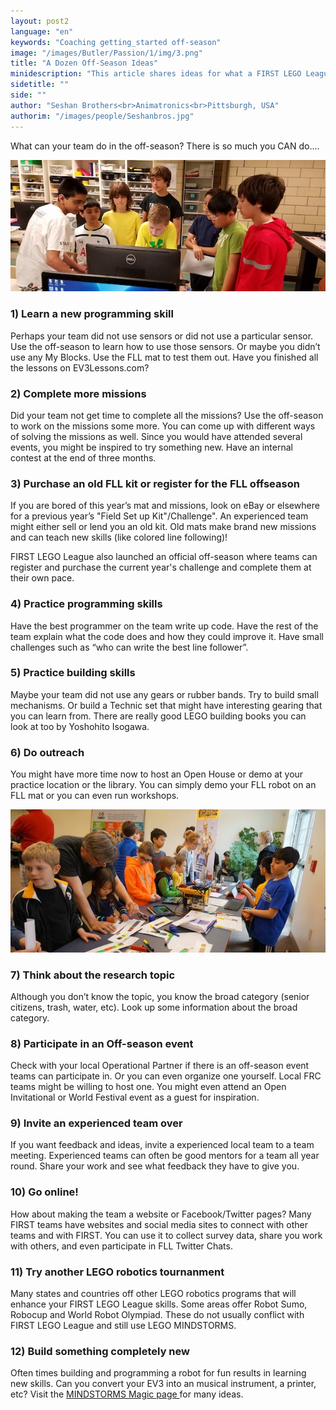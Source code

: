 ```yaml
---
layout: post2
language: "en"
keywords: "Coaching getting_started off-season"
image: "/images/Butler/Passion/1/img/3.png"
title: "A Dozen Off-Season Ideas"
minidescription: "This article shares ideas for what a FIRST LEGO League can do in the off-season to improve their skills."
sidetitle: ""
side: ""
author: "Seshan Brothers<br>Animatronics<br>Pittsburgh, USA"
authorim: "/images/people/Seshanbros.jpg"
---
```


What can your team do in the off-season?  There is so much you CAN do....

![](/images/coachcorner/Offseason.jpg)

### 1) Learn a new	programming	skill
Perhaps your team did not use sensors or did not use a particular sensor.  Use the off-season to learn how to use those sensors.  Or maybe you didn’t use any My Blocks. Use the FLL mat to test them out. Have you finished all the lessons on EV3Lessons.com?

### 2) Complete more missions
Did your team not get time to complete all the missions?  Use the off-season to work on the missions some more.  You can come up with different ways of solving the missions as well. Since you would have attended several events, you might be inspired to try something new. Have an internal contest at the end of three months.

### 3) Purchase an old FLL kit or register for the FLL offseason
If you are bored of this year’s mat and missions, look on eBay or elsewhere for a previous year’s "Field Set up Kit"/Challenge".  An experienced team might either sell or lend you an old kit. Old mats make brand new missions and can teach new skills (like colored line following)!  

FIRST LEGO League also launched an official off-season where teams can register and purchase the current year's challenge and complete them at their own pace.

### 4) Practice programming skills
Have the best programmer on the team write up code.  Have the rest of the team explain what the code does and how they could improve it.  Have small challenges such as “who can write the best line follower”.

### 5) Practice building skills 
Maybe your team did not use any gears or rubber bands.  Try to build small mechanisms. Or build a Technic set that might have interesting gearing that you can learn from. There are really good LEGO building books you can look at too by Yoshohito Isogawa.

### 6) Do outreach
You might have more time now to host an Open House or demo at your practice location or the library. You can simply demo your FLL robot on an FLL mat or you can even run workshops.  

![](/images/coachcorner/Outreach.jpg)

### 7) Think about the research topic  
Although you don’t know the topic, you know the broad category (senior citizens, trash, water, etc).  Look up some information about the broad category.

### 8) Participate in an Off-season event  
Check with your local Operational Partner if there is an off-season event teams can participate in.  Or you can even organize one yourself. Local FRC teams might be willing to host one. You might even attend an Open Invitational or World Festival event as a guest for inspiration.

### 9) Invite an experienced team over
If you want feedback and ideas, invite a experienced local team to a team meeting.  Experienced teams can often be good mentors for a team all year round. Share your work and see what feedback they have to give you.

### 10) Go online! 
How about making the team a website or Facebook/Twitter pages? Many FIRST teams have websites and social media sites to connect with other teams and with FIRST. You can use it to collect survey data, share you work with others, and even participate in FLL Twitter Chats.

### 11) Try another LEGO robotics tournanment 
Many states and countries off other LEGO robotics programs that will enhance your FIRST LEGO League skills. Some areas offer Robot Sumo, Robocup and World Robot Olympiad. These do not usually conflict with FIRST LEGO League and still use LEGO MINDSTORMS.

### 12) Build something completely new
Often times building and programming a robot for fun results in learning new skills. Can you convert your EV3 into an musical instrument, a printer, etc? Visit the <a href="https://www.facebook.com/MINDSTORMSMAGIC">MINDSTORMS Magic page </a> for many ideas.

